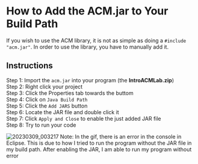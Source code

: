 # How to Add the ACM.jar to Your Build Path
If you wish to use the ACM library, it is not as simple as doing a `#include "acm.jar"`. In order to use the library,
you have to manually add it.

## Instructions
Step 1: Import the `acm.jar` into your program (the **IntroACMLab.zip**) \
Step 2: Right click your project \
Step 3: Click the Properties tab towards the buttom \
Step 4: Click on `Java Build Path` \
Step 5: Click the `Add JARS` button \
Step 6: Locate the JAR file and double click it \
Step 7: Click `Apply and Close` to enable the just added JAR file \
Step 8: Try to run your code

![20230309_003217](https://user-images.githubusercontent.com/72991689/223967170-8119d305-4c50-4b69-856d-7e1578db9335.gif)
Note: In the gif, there is an error in the console in Eclipse. This is due to how I tried to run the program without the JAR file in my build path.
After enabling the JAR, I am able to run my program without error
